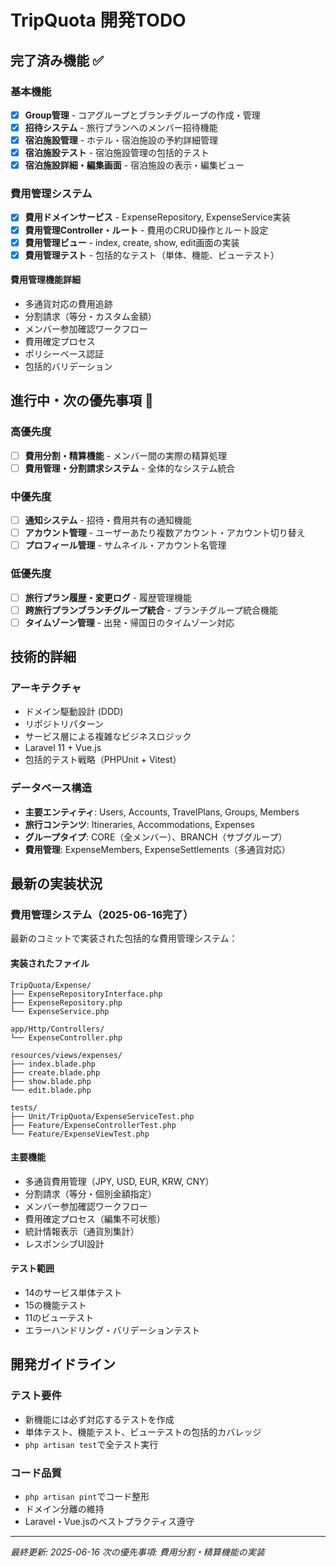# TripQuota 開発TODO

## 完了済み機能 ✅

### 基本機能
- [x] **Group管理** - コアグループとブランチグループの作成・管理
- [x] **招待システム** - 旅行プランへのメンバー招待機能
- [x] **宿泊施設管理** - ホテル・宿泊施設の予約詳細管理
- [x] **宿泊施設テスト** - 宿泊施設管理の包括的テスト
- [x] **宿泊施設詳細・編集画面** - 宿泊施設の表示・編集ビュー

### 費用管理システム
- [x] **費用ドメインサービス** - ExpenseRepository, ExpenseService実装
- [x] **費用管理Controller・ルート** - 費用のCRUD操作とルート設定
- [x] **費用管理ビュー** - index, create, show, edit画面の実装
- [x] **費用管理テスト** - 包括的なテスト（単体、機能、ビューテスト）

#### 費用管理機能詳細
- 多通貨対応の費用追跡
- 分割請求（等分・カスタム金額）
- メンバー参加確認ワークフロー
- 費用確定プロセス
- ポリシーベース認証
- 包括的バリデーション

## 進行中・次の優先事項 🚧

### 高優先度
- [ ] **費用分割・精算機能** - メンバー間の実際の精算処理
- [ ] **費用管理・分割請求システム** - 全体的なシステム統合

### 中優先度
- [ ] **通知システム** - 招待・費用共有の通知機能
- [ ] **アカウント管理** - ユーザーあたり複数アカウント・アカウント切り替え
- [ ] **プロフィール管理** - サムネイル・アカウント名管理

### 低優先度
- [ ] **旅行プラン履歴・変更ログ** - 履歴管理機能
- [ ] **跨旅行プランブランチグループ統合** - ブランチグループ統合機能
- [ ] **タイムゾーン管理** - 出発・帰国日のタイムゾーン対応

## 技術的詳細

### アーキテクチャ
- ドメイン駆動設計 (DDD)
- リポジトリパターン
- サービス層による複雑なビジネスロジック
- Laravel 11 + Vue.js
- 包括的テスト戦略（PHPUnit + Vitest）

### データベース構造
- **主要エンティティ**: Users, Accounts, TravelPlans, Groups, Members
- **旅行コンテンツ**: Itineraries, Accommodations, Expenses
- **グループタイプ**: CORE（全メンバー）、BRANCH（サブグループ）
- **費用管理**: ExpenseMembers, ExpenseSettlements（多通貨対応）

## 最新の実装状況

### 費用管理システム（2025-06-16完了）
最新のコミットで実装された包括的な費用管理システム：

#### 実装されたファイル
```
TripQuota/Expense/
├── ExpenseRepositoryInterface.php
├── ExpenseRepository.php
└── ExpenseService.php

app/Http/Controllers/
└── ExpenseController.php

resources/views/expenses/
├── index.blade.php
├── create.blade.php
├── show.blade.php
└── edit.blade.php

tests/
├── Unit/TripQuota/ExpenseServiceTest.php
├── Feature/ExpenseControllerTest.php
└── Feature/ExpenseViewTest.php
```

#### 主要機能
- 多通貨費用管理（JPY, USD, EUR, KRW, CNY）
- 分割請求（等分・個別金額指定）
- メンバー参加確認ワークフロー
- 費用確定プロセス（編集不可状態）
- 統計情報表示（通貨別集計）
- レスポンシブUI設計

#### テスト範囲
- 14のサービス単体テスト
- 15の機能テスト
- 11のビューテスト
- エラーハンドリング・バリデーションテスト

## 開発ガイドライン

### テスト要件
- 新機能には必ず対応するテストを作成
- 単体テスト、機能テスト、ビューテストの包括的カバレッジ
- `php artisan test`で全テスト実行

### コード品質
- `php artisan pint`でコード整形
- ドメイン分離の維持
- Laravel・Vue.jsのベストプラクティス遵守

---
*最終更新: 2025-06-16*
*次の優先事項: 費用分割・精算機能の実装*